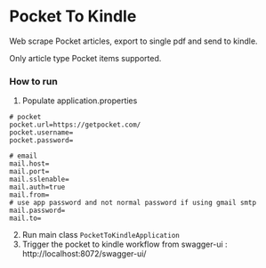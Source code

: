 # Pocket To Kindle

Web scrape Pocket articles, export to single pdf and send to kindle.

Only article type Pocket items supported.

### How to run
1. Populate application.properties
```
# pocket
pocket.url=https://getpocket.com/
pocket.username=
pocket.password=

# email
mail.host=
mail.port=
mail.sslenable=
mail.auth=true
mail.from=
# use app password and not normal password if using gmail smtp
mail.password=
mail.to=
```
2. Run main class `PocketToKindleApplication`
3. Trigger the pocket to kindle workflow from swagger-ui : http://localhost:8072/swagger-ui/